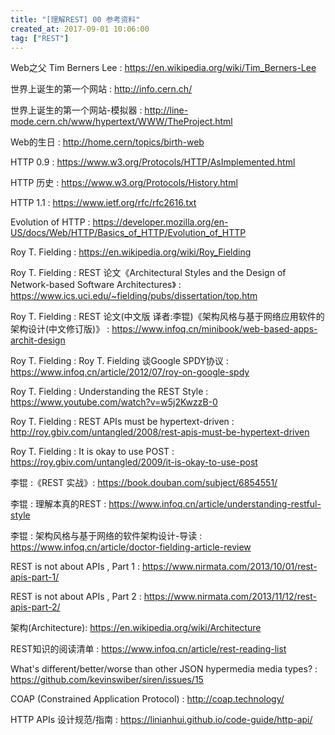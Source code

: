 ```yaml
---
title: "[理解REST] 00 参考资料"
created_at: 2017-09-01 10:06:00
tag: ["REST"]
---
```


Web之父 Tim Berners Lee : https://en.wikipedia.org/wiki/Tim_Berners-Lee

世界上诞生的第一个网站 : http://info.cern.ch/

世界上诞生的第一个网站-模拟器 : http://line-mode.cern.ch/www/hypertext/WWW/TheProject.html

Web的生日 : http://home.cern/topics/birth-web


HTTP 0.9 : https://www.w3.org/Protocols/HTTP/AsImplemented.html

HTTP 历史 : https://www.w3.org/Protocols/History.html

HTTP 1.1 : https://www.ietf.org/rfc/rfc2616.txt

Evolution of HTTP : https://developer.mozilla.org/en-US/docs/Web/HTTP/Basics_of_HTTP/Evolution_of_HTTP


Roy T. Fielding : https://en.wikipedia.org/wiki/Roy_Fielding

Roy T. Fielding : REST 论文《Architectural Styles and the Design of Network-based Software Architectures》 : https://www.ics.uci.edu/~fielding/pubs/dissertation/top.htm

Roy T. Fielding : REST 论文(中文版 译者:李锟)《架构风格与基于网络应用软件的架构设计(中文修订版)》 : <https://www.infoq.cn/minibook/web-based-apps-archit-design>

Roy T. Fielding : Roy T. Fielding 谈Google SPDY协议 : https://www.infoq.cn/article/2012/07/roy-on-google-spdy

Roy T. Fielding : Understanding the REST Style : https://www.youtube.com/watch?v=w5j2KwzzB-0

Roy T. Fielding : REST APIs must be hypertext-driven : http://roy.gbiv.com/untangled/2008/rest-apis-must-be-hypertext-driven

Roy T. Fielding : It is okay to use POST : https://roy.gbiv.com/untangled/2009/it-is-okay-to-use-post


李锟 :《REST 实战》: https://book.douban.com/subject/6854551/

李锟 : 理解本真的REST : https://www.infoq.cn/article/understanding-restful-style

李锟 : 架构风格与基于网络的软件架构设计-导读 : https://www.infoq.cn/article/doctor-fielding-article-review


REST is not about APIs , Part 1 : https://www.nirmata.com/2013/10/01/rest-apis-part-1/

REST is not about APIs , Part 2 : https://www.nirmata.com/2013/11/12/rest-apis-part-2/


架构(Architecture): https://en.wikipedia.org/wiki/Architecture


REST知识的阅读清单 : https://www.infoq.cn/article/rest-reading-list


What's different/better/worse than other JSON hypermedia media types? : https://github.com/kevinswiber/siren/issues/15


COAP (Constrained Application Protocol) :  http://coap.technology/


HTTP APIs 设计规范/指南 : https://linianhui.github.io/code-guide/http-api/
